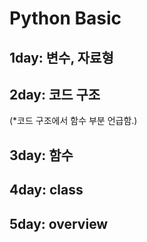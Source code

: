# Python Basic

## 1day: 변수, 자료형

## 2day: 코드 구조
(*코드 구조에서 함수 부분 언급함.)

## 3day: 함수

## 4day: class

## 5day: overview
